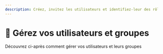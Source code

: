 ```yaml
---
description: Créez, invitez les utilisateurs et identifiez-leur des rôles et permissions
---
```


# 👥 Gérez vos utilisateurs et groupes

Découvrez ci-après comment gérer vos utilisateurs et leurs groupes
